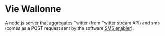Vie Wallonne
============

A node.js server that aggregates Twitter (from Twitter stream API) and sms (comes as a POST request sent by the software [SMS enabler](http://smsenabler.com/ "See SMS enabler website")).
